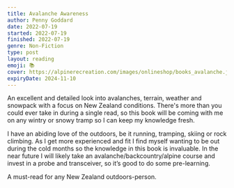 ```yaml
---
title: Avalanche Awareness
author: Penny Goddard
date: 2022-07-19
started: 2022-07-19
finished: 2022-07-19
genre: Non-Fiction
type: post
layout: reading
emoji: 📚
cover: https://alpinerecreation.com/images/onlineshop/books_avalanche.jpg
expiryDate: 2024-11-10
---
```


An excellent and detailed look into avalanches, terrain, weather and snowpack with a focus on New Zealand conditions. There's more than you could ever take in during a single read, so this book will be coming with me on any wintry or snowy tramp so I can keep my knowledge fresh.

I have an abiding love of the outdoors, be it running, tramping, skiing or rock climbing. As I get more experienced and fit I find myself wanting to be out during the cold months so the knowledge in this book is invaluable. In the near future I will likely take an avalanche/backcountry/alpine course and invest in a probe and transceiver, so it’s good to do some pre-learning.

A must-read for any New Zealand outdoors-person.